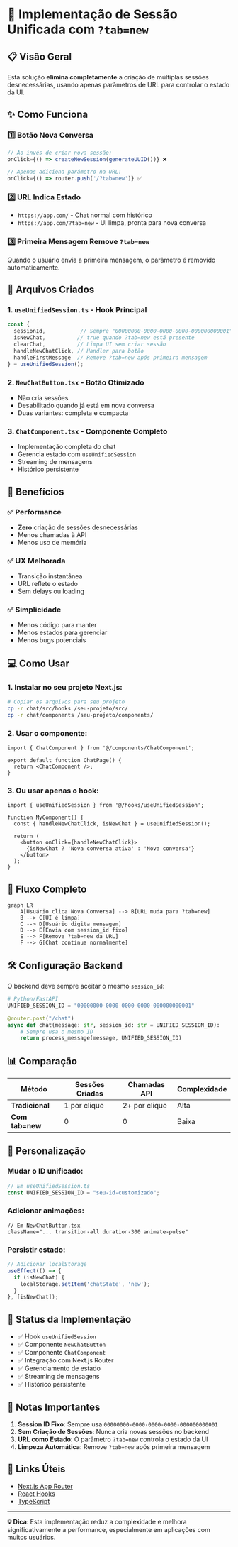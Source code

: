# 🚀 Implementação de Sessão Unificada com `?tab=new`

## 📋 Visão Geral

Esta solução **elimina completamente** a criação de múltiplas sessões desnecessárias, usando apenas parâmetros de URL para controlar o estado da UI.

## ✨ Como Funciona

### 1️⃣ **Botão Nova Conversa**
```typescript
// Ao invés de criar nova sessão:
onClick={() => createNewSession(generateUUID())} ❌

// Apenas adiciona parâmetro na URL:
onClick={() => router.push('/?tab=new')} ✅
```

### 2️⃣ **URL Indica Estado**
- `https://app.com/` - Chat normal com histórico
- `https://app.com/?tab=new` - UI limpa, pronta para nova conversa

### 3️⃣ **Primeira Mensagem Remove `?tab=new`**
Quando o usuário envia a primeira mensagem, o parâmetro é removido automaticamente.

## 📁 Arquivos Criados

### 1. **`useUnifiedSession.ts`** - Hook Principal
```typescript
const {
  sessionId,           // Sempre "00000000-0000-0000-0000-000000000001"
  isNewChat,          // true quando ?tab=new está presente
  clearChat,          // Limpa UI sem criar sessão
  handleNewChatClick, // Handler para botão
  handleFirstMessage  // Remove ?tab=new após primeira mensagem
} = useUnifiedSession();
```

### 2. **`NewChatButton.tsx`** - Botão Otimizado
- Não cria sessões
- Desabilitado quando já está em nova conversa
- Duas variantes: completa e compacta

### 3. **`ChatComponent.tsx`** - Componente Completo
- Implementação completa do chat
- Gerencia estado com `useUnifiedSession`
- Streaming de mensagens
- Histórico persistente

## 🎯 Benefícios

### ✅ **Performance**
- **Zero** criação de sessões desnecessárias
- Menos chamadas à API
- Menos uso de memória

### ✅ **UX Melhorada**
- Transição instantânea
- URL reflete o estado
- Sem delays ou loading

### ✅ **Simplicidade**
- Menos código para manter
- Menos estados para gerenciar
- Menos bugs potenciais

## 💻 Como Usar

### 1. Instalar no seu projeto Next.js:

```bash
# Copiar os arquivos para seu projeto
cp -r chat/src/hooks /seu-projeto/src/
cp -r chat/components /seu-projeto/components/
```

### 2. Usar o componente:

```tsx
import { ChatComponent } from '@/components/ChatComponent';

export default function ChatPage() {
  return <ChatComponent />;
}
```

### 3. Ou usar apenas o hook:

```tsx
import { useUnifiedSession } from '@/hooks/useUnifiedSession';

function MyComponent() {
  const { handleNewChatClick, isNewChat } = useUnifiedSession();
  
  return (
    <button onClick={handleNewChatClick}>
      {isNewChat ? 'Nova conversa ativa' : 'Nova conversa'}
    </button>
  );
}
```

## 🔄 Fluxo Completo

```mermaid
graph LR
    A[Usuário clica Nova Conversa] --> B[URL muda para ?tab=new]
    B --> C[UI é limpa]
    C --> D[Usuário digita mensagem]
    D --> E[Envia com session_id fixo]
    E --> F[Remove ?tab=new da URL]
    F --> G[Chat continua normalmente]
```

## 🛠️ Configuração Backend

O backend deve sempre aceitar o mesmo `session_id`:

```python
# Python/FastAPI
UNIFIED_SESSION_ID = "00000000-0000-0000-0000-000000000001"

@router.post("/chat")
async def chat(message: str, session_id: str = UNIFIED_SESSION_ID):
    # Sempre usa o mesmo ID
    return process_message(message, UNIFIED_SESSION_ID)
```

## 📊 Comparação

| Método | Sessões Criadas | Chamadas API | Complexidade |
|--------|----------------|--------------|--------------|
| **Tradicional** | 1 por clique | 2+ por clique | Alta |
| **Com tab=new** | 0 | 0 | Baixa |

## 🎨 Personalização

### Mudar o ID unificado:
```typescript
// Em useUnifiedSession.ts
const UNIFIED_SESSION_ID = "seu-id-customizado";
```

### Adicionar animações:
```tsx
// Em NewChatButton.tsx
className="... transition-all duration-300 animate-pulse"
```

### Persistir estado:
```typescript
// Adicionar localStorage
useEffect(() => {
  if (isNewChat) {
    localStorage.setItem('chatState', 'new');
  }
}, [isNewChat]);
```

## 🚦 Status da Implementação

- ✅ Hook `useUnifiedSession`
- ✅ Componente `NewChatButton`
- ✅ Componente `ChatComponent`
- ✅ Integração com Next.js Router
- ✅ Gerenciamento de estado
- ✅ Streaming de mensagens
- ✅ Histórico persistente

## 📝 Notas Importantes

1. **Session ID Fixo**: Sempre usa `00000000-0000-0000-0000-000000000001`
2. **Sem Criação de Sessões**: Nunca cria novas sessões no backend
3. **URL como Estado**: O parâmetro `?tab=new` controla o estado da UI
4. **Limpeza Automática**: Remove `?tab=new` após primeira mensagem

## 🔗 Links Úteis

- [Next.js App Router](https://nextjs.org/docs/app)
- [React Hooks](https://react.dev/reference/react)
- [TypeScript](https://www.typescriptlang.org/)

---

**💡 Dica**: Esta implementação reduz a complexidade e melhora significativamente a performance, especialmente em aplicações com muitos usuários.